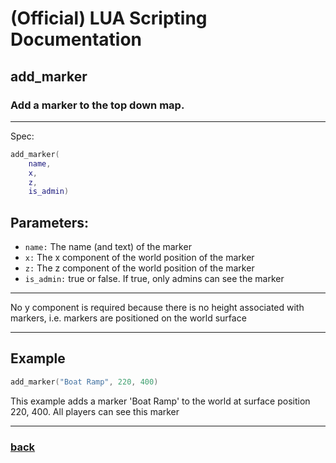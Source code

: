 
# (Official) LUA Scripting Documentation

## add_marker

### Add a marker to the top down map.
___
Spec:
```lua
add_marker(
	name,
	x,
	z,
	is_admin)
```
## Parameters:
- `name:` The name (and text) of the marker
- `x:` The x component of the world position of the marker
- `z:` The z component of the world position of the marker
- `is_admin:` true or false. If true, only admins can see the marker

___
No y component is required because there is no height associated with markers, i.e. markers are positioned on the world surface

___
## Example
```lua
add_marker("Boat Ramp", 220, 400)
```
This example adds a marker 'Boat Ramp' to the world at surface position 220, 400. All players can see this marker
___
### [back](../other)
